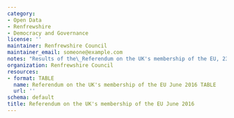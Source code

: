 ```yaml
---
category:
- Open Data
- Renfrewshire
- Democracy and Governance
license: ''
maintainer: Renfrewshire Council
maintainer_email: someone@example.com
notes: "Results of the\_Referendum on the UK's membership of the EU, 23 June 2016."
organization: Renfrewshire Council
resources:
- format: TABLE
  name: Referendum on the UK's membership of the EU June 2016 TABLE
  url: ''
schema: default
title: Referendum on the UK's membership of the EU June 2016
---
```


